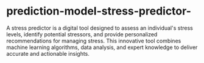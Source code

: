 # prediction-model-stress-predictor-
A stress predictor is a digital tool designed to assess an individual's stress levels, identify potential stressors, and provide personalized recommendations for managing stress. This innovative tool combines machine learning algorithms, data analysis, and expert knowledge to deliver accurate and actionable insights.
